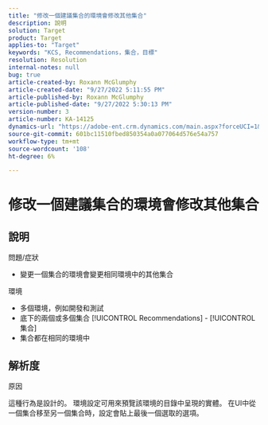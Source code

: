 ```yaml
---
title: "修改一個建議集合的環境會修改其他集合"
description: 說明
solution: Target
product: Target
applies-to: "Target"
keywords: "KCS, Recommendations，集合，目標"
resolution: Resolution
internal-notes: null
bug: true
article-created-by: Roxann McGlumphy
article-created-date: "9/27/2022 5:11:55 PM"
article-published-by: Roxann McGlumphy
article-published-date: "9/27/2022 5:30:13 PM"
version-number: 3
article-number: KA-14125
dynamics-url: "https://adobe-ent.crm.dynamics.com/main.aspx?forceUCI=1&pagetype=entityrecord&etn=knowledgearticle&id=0196a277-873e-ed11-9db1-00224808613b"
source-git-commit: 601bc11510fbed850354a0a077064d576e54a757
workflow-type: tm+mt
source-wordcount: '108'
ht-degree: 6%

---
```


# 修改一個建議集合的環境會修改其他集合

## 說明

問題/症狀<br>
- 變更一個集合的環境會變更相同環境中的其他集合



環境
- 多個環境，例如開發和測試
- 底下的兩個或多個集合 [!UICONTROL Recommendations] - [!UICONTROL 集合]
- 集合都在相同的環境中



## 解析度


原因

這種行為是設計的。 環境設定可用來預覽該環境的目錄中呈現的實體。 在UI中從一個集合移至另一個集合時，設定會貼上最後一個選取的選項。

